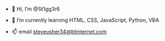 - 👋 Hi, I’m @St1gg3r6
<!--- 👀 I’m interested in ...--->
- 🌱 I’m currently learning HTML, CSS, JavaScript, Python, VBA
<!--- 💞️ I’m looking to collaborate on ...--->
- 📫 email steveusher34@btinternet.com

<!---
St1gg3r6/St1gg3r6 is a ✨ special ✨ repository because its `README.md` (this file) appears on your GitHub profile.
You can click the Preview link to take a look at your changes.
--->
